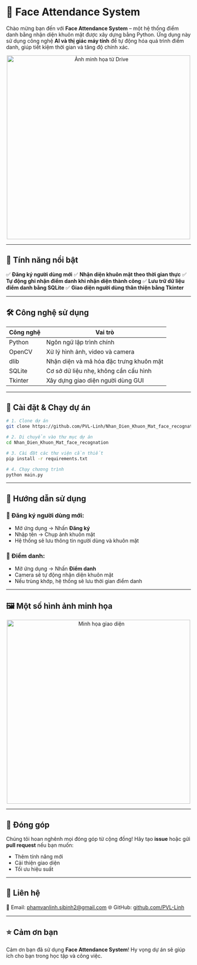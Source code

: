 # 📸 Face Attendance System

Chào mừng bạn đến với **Face Attendance System** – một hệ thống điểm danh bằng nhận diện khuôn mặt được xây dựng bằng Python. Ứng dụng này sử dụng công nghệ **AI và thị giác máy tính** để tự động hóa quá trình điểm danh, giúp tiết kiệm thời gian và tăng độ chính xác.

<p align="center">
  <img src="https://drive.google.com/uc?id=1tYlCN1BEe0oHSlyihI_sXGZJBSDW-vKJ" width="500" alt="Ảnh minh họa từ Drive" />
</p>

---

## 🚀 Tính năng nổi bật

✅ **Đăng ký người dùng mới**
✅ **Nhận diện khuôn mặt theo thời gian thực**
✅ **Tự động ghi nhận điểm danh khi nhận diện thành công**
✅ **Lưu trữ dữ liệu điểm danh bằng SQLite**
✅ **Giao diện người dùng thân thiện bằng Tkinter**

---

## 🛠️ Công nghệ sử dụng

| Công nghệ | Vai trò                                 |
| --------- | --------------------------------------- |
| Python    | Ngôn ngữ lập trình chính                |
| OpenCV    | Xử lý hình ảnh, video và camera         |
| dlib      | Nhận diện và mã hóa đặc trưng khuôn mặt |
| SQLite    | Cơ sở dữ liệu nhẹ, không cần cấu hình   |
| Tkinter   | Xây dựng giao diện người dùng GUI       |

---

## 📂 Cài đặt & Chạy dự án

```bash
# 1. Clone dự án
git clone https://github.com/PVL-Linh/Nhan_Dien_Khuon_Mat_face_recognation.git

# 2. Di chuyển vào thư mục dự án
cd Nhan_Dien_Khuon_Mat_face_recognation

# 3. Cài đặt các thư viện cần thiết
pip install -r requirements.txt

# 4. Chạy chương trình
python main.py
```

---

## 👤 Hướng dẫn sử dụng

### 🔹 Đăng ký người dùng mới:

* Mở ứng dụng → Nhấn **Đăng ký**
* Nhập tên → Chụp ảnh khuôn mặt
* Hệ thống sẽ lưu thông tin người dùng và khuôn mặt

### 🔹 Điểm danh:

* Mở ứng dụng → Nhấn **Điểm danh**
* Camera sẽ tự động nhận diện khuôn mặt
* Nếu trùng khớp, hệ thống sẽ lưu thời gian điểm danh

---

## 🖼️ Một số hình ảnh minh họa

<p align="center">
  <img src="https://drive.google.com/uc?id=1tcm-350JXmI1YA5sUc8-cvIPq4V5brFo" width="500" alt="Minh họa giao diện" />
</p>

---

## 🤝 Đóng góp

Chúng tôi hoan nghênh mọi đóng góp từ cộng đồng!
Hãy tạo **issue** hoặc gửi **pull request** nếu bạn muốn:

* Thêm tính năng mới
* Cải thiện giao diện
* Tối ưu hiệu suất

---

## 📢 Liên hệ

📧 Email: [phamvanlinh.sibinh2@gmail.com](phamvanlinh.sibinh2@gmail.com)
🌐 GitHub: [github.com/PVL-Linh](https://github.com/PVL-Linh)

---

## ⭐ Cảm ơn bạn

Cảm ơn bạn đã sử dụng **Face Attendance System**!
Hy vọng dự án sẽ giúp ích cho bạn trong học tập và công việc.


